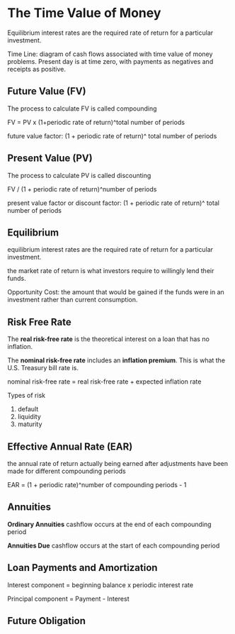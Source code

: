 # The Time Value of Money

Equilibrium interest rates are the required rate of return for a particular investment.

Time Line: diagram of cash flows associated with time value of money problems. Present day is at time zero, with payments as negatives and receipts as positive.

## Future Value (FV)

The process to calculate FV is called compounding

FV = PV x (1+periodic rate of return)^total number of periods

future value factor: (1 + periodic rate of return)^ total number of periods


## Present Value (PV)

The process to calculate PV is called discounting

FV / (1 + periodic rate of return)^number of periods

present value factor or discount factor: (1 + periodic rate of return)^ total number of periods

## Equilibrium

equilibrium interest rates are the required rate of return for a particular investment.

the market rate of return is what investors require to willingly lend their funds.

Opportunity Cost: the amount that would be gained if the funds were in an investment rather than current consumption.

## Risk Free Rate

The **real risk-free rate** is the theoretical interest on a loan that has no inflation.

The **nominal risk-free rate** includes an **inflation premium**. This is what the U.S. Treasury bill rate is.

nominal risk-free rate = real risk-free rate + expected inflation rate

Types of risk

1. default
2. liquidity
3. maturity


## Effective Annual Rate (EAR)

the annual rate of return actually being earned after adjustments have been made for different compounding periods

EAR = (1 + periodic rate)^number of compounding periods - 1

## Annuities

**Ordinary Annuities**
cashflow occurs at the end of each compounding period

**Annuities Due**
cashflow occurs at the start of each compounding period

## Loan Payments and Amortization

Interest component = beginning balance x periodic interest rate

Principal component = Payment - Interest

## Future Obligation


